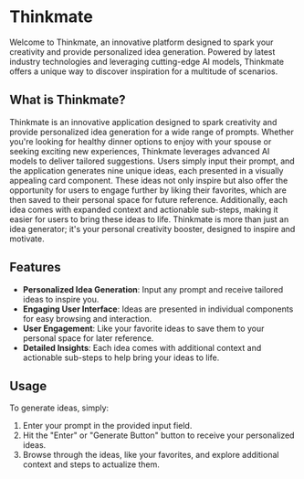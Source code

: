 # Thinkmate

Welcome to Thinkmate, an innovative platform designed to spark your creativity and provide personalized idea generation. Powered by latest industry technologies and leveraging cutting-edge AI models, Thinkmate offers a unique way to discover inspiration for a multitude of scenarios.

## What is Thinkmate?

Thinkmate is an innovative application designed to spark creativity and provide personalized idea generation for a wide range of prompts. Whether you're looking for healthy dinner options to enjoy with your spouse or seeking exciting new experiences, Thinkmate leverages advanced AI models to deliver tailored suggestions. Users simply input their prompt, and the application generates nine unique ideas, each presented in a visually appealing card component. These ideas not only inspire but also offer the opportunity for users to engage further by liking their favorites, which are then saved to their personal space for future reference. Additionally, each idea comes with expanded context and actionable sub-steps, making it easier for users to bring these ideas to life. Thinkmate is more than just an idea generator; it's your personal creativity booster, designed to inspire and motivate.

## Features

- **Personalized Idea Generation**: Input any prompt and receive tailored ideas to inspire you.
- **Engaging User Interface**: Ideas are presented in individual components for easy browsing and interaction.
- **User Engagement**: Like your favorite ideas to save them to your personal space for later reference.
- **Detailed Insights**: Each idea comes with additional context and actionable sub-steps to help bring your ideas to life.

## Usage

To generate ideas, simply:

1. Enter your prompt in the provided input field.
2. Hit the "Enter" or "Generate Button" button to receive your personalized ideas.
3. Browse through the ideas, like your favorites, and explore additional context and steps to actualize them.
